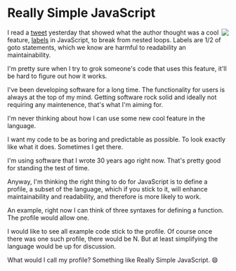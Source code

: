 # Really Simple JavaScript
<img src="http://scripting.com/images/2020/07/08/spaghetti.png" border="0" align="right">I read a <a href="https://twitter.com/mgechev/status/1280388653433356290">tweet</a> yesterday that showed what the author thought was a cool feature, <a href="https://twitter.com/mgechev/status/1280388653433356290/photo/1">labels</a> in JavaScript, to break from nested loops. Labels are 1/2 of goto statements, which we know are harmful to readability an maintainability. 

I'm pretty sure when I try to grok someone's code that uses this feature, it'll be hard to figure out how it works.

I've been developing software for a long time. The functionality for users is always at the top of my mind. Getting software rock solid and ideally not requiring any maintenence, that's what I'm aiming for. 

I'm never thinking about how I can use some new cool feature in the language. 

I want my code to be as boring and predictable as possible. To look exactly like what it does. Sometimes I get there. 

I'm using software that I wrote 30 years ago right now. That's pretty good for standing the test of time. 

Anyway, I'm thinking the right thing to do for JavaScript is to define a profile, a subset of the language, which if you stick to it, will enhance maintainability and readability, and therefore is more likely to work. 

An example, right now I can think of three syntaxes for defining a function. The profile would allow one. 

I would like to see all example code stick to the profile. Of course once there was one such profile, there would be N. But at least simplifying the language would be up for discussion.

What would I call my profile? Something like Really Simple JavaScript. :smile:

